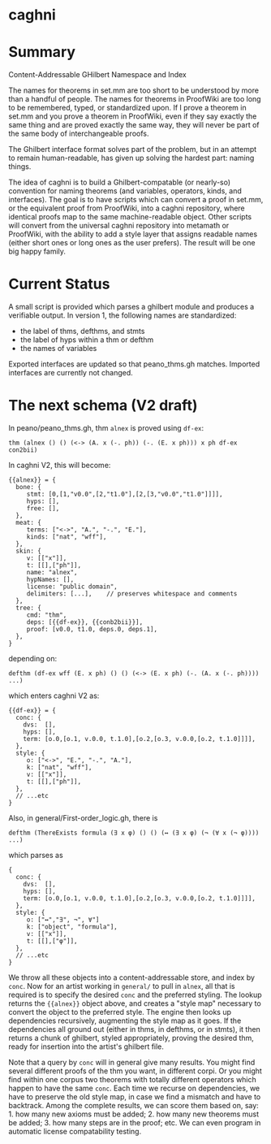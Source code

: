 caghni
======

# Summary

Content-Addressable GHilbert Namespace and Index

The names for theorems in set.mm are too short to be understood by more than a handful of people. The names for theorems in ProofWiki are too long to be remembered, typed, or standardized upon. If I prove a theorem in set.mm and you prove a theorem in ProofWiki, even if they say exactly the same thing and are proved exactly the same way, they will never be part of the same body of interchangeable proofs.

The Ghilbert interface format solves part of the problem, but in an attempt to remain human-readable, has given up solving the hardest part: naming things.

The idea of caghni is to build a Ghilbert-compatable (or nearly-so) convention for naming theorems (and variables, operators, kinds, and interfaces). The goal is to have scripts which can convert a proof in set.mm, or the equivalent proof from ProofWiki, into a caghni repository, where identical proofs map to the same machine-readable object. Other scripts will convert from the universal caghni repository into metamath or ProofWiki, with the ability to add a style layer that assigns readable names (either short ones or long ones as the user prefers). The result will be one big happy family.

# Current Status

A small script is provided which parses a ghilbert module and produces a verifiable output. In version 1, the following names are standardized:

* the label of thms, defthms, and stmts
* the label of hyps within a thm or defthm
* the names of variables

Exported interfaces are updated so that peano_thms.gh matches. Imported interfaces are currently not changed.

# The next schema (V2 draft)

In peano/peano_thms.gh, thm `alnex` is proved using `df-ex`:

    thm (alnex () () (<-> (A. x (-. ph)) (-. (E. x ph))) x ph df-ex con2bii)

In caghni V2, this will become:

    {{alnex}} = {
      bone: {
         stmt: [0,[1,"v0.0",[2,"t1.0"],[2,[3,"v0.0","t1.0"]]]],
         hyps: [],
         free: [],
      },
      meat: {
         terms: ["<->", "A.", "-.", "E."],
         kinds: ["nat", "wff"],
      },
      skin: {
         v: [["x"]],
         t: [[],["ph"]],
         name: "alnex",
         hypNames: [],
         license: "public domain",
         delimiters: [...],    // preserves whitespace and comments
      },
      tree: {
         cmd: "thm",
         deps: [{{df-ex}}, {{conb2bii}}],
         proof: [v0.0, t1.0, deps.0, deps.1],
      },
    }
    
depending on:

    defthm (df-ex wff (E. x ph) () () (<-> (E. x ph) (-. (A. x (-. ph)))) ...)

which enters caghni V2 as:

    {{df-ex}} = {
      conc: {
        dvs:  [],
        hyps: [],
        term: [o.0,[o.1, v.0.0, t.1.0],[o.2,[o.3, v.0.0,[o.2, t.1.0]]]],
      },
      style: {
         o: ["<->", "E.", "-.", "A."],
         k: ["nat", "wff"],
         v: [["x"]],
         t: [[],["ph"]],
      },
      // ...etc
    }

Also, in general/First-order_logic.gh, there is 

    defthm (ThereExists formula (∃ x φ) () () (↔ (∃ x φ) (¬ (∀ x (¬ φ)))) ...)

which parses as 

    {
      conc: {
        dvs:  [],
        hyps: [],
        term: [o.0,[o.1, v.0.0, t.1.0],[o.2,[o.3, v.0.0,[o.2, t.1.0]]]],
      },
      style: {
         o: ["↔","∃", ¬", ∀"]
         k: ["object", "formula"],
         v: [["x"]],
         t: [[],["φ"]],
      },
      // ...etc
    }

We throw all these objects into a content-addressable store, and index by
`conc`. Now for an artist working in `general/` to pull in `alnex`, all that is
required is to specify the desired `conc` and the preferred styling. The lookup
returns the `{{alnex}}` object above, and creates a "style map" necessary to
convert the object to the preferred style. The engine then looks up dependencies
recursively, augmenting the style map as it goes. If the dependencies all ground
out (either in thms, in defthms, or in stmts), it then returns a chunk of
ghilbert, styled appropriately, proving the desired thm, ready for insertion
into the artist's ghilbert file.

Note that a query by `conc` will in general give many results. You might find
several different proofs of the thm you want, in different corpi. Or you might
find within one corpus two theorems with totally different operators which
happen to have the same `conc`. Each time we recurse on dependencies, we have to
preserve the old style map, in case we find a mismatch and have to
backtrack. Among the complete results, we can score them based on, say: 1. how
many new axioms must be added; 2. how many new theorems must be added; 3. how
many steps are in the proof; etc. We can even program in automatic license
compatability testing.